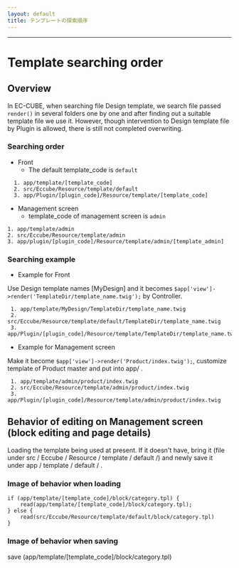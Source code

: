 ```yaml
---
layout: default
title: テンプレートの探索順序
---
```


---

# Template searching order   

## Overview

In EC-CUBE, when searching file Design template, we search file passed `render()` in several folders one by one and after finding out a suitable template file we use it.
However, though intervention to Design template file by Plugin is allowed, there is still not completed overwriting.

### Searching order

* Front
  * The default template_code is `default`

```
  1. app/template/[template_code]
  2. src/Eccube/Resource/template/default
  3. app/Plugin/[plugin_code]/Resource/template/[template_code]
```

* Management screen
  * template_code of management screen is `admin`

```
1. app/template/admin
2. src/Eccube/Resource/template/admin
3. app/plugin/[plugin_code]/Resource/template/admin/[template_admin]
```

### Searching example

* Example for Front

Use Design template names [MyDesign] and it becomes `$app['view']->render('TemplateDir/template_name.twig');` by Controller.

```
 1. app/template/MyDesign/TemplateDir/template_name.twig
 2. src/Eccube/Resource/template/default/TemplateDir/template_name.twig
 3. app/Plugin/[plugin_code]/Resource/template/TemplateDir/template_name.twig
```

* Example for Management screen

Make it become  `$app['view']->render('Product/index.twig');`, customize template of Product master and put into app/ .

```
 1. app/template/admin/product/index.twig
 2. src/Eccube/Resource/template/admin/product/index.twig
 3. app/Plugin/[plugin_code]/Resource/template/admin/product/index.twig
```

## Behavior of editing on Management screen (block editing and page details)

Loading the template being used at present. If it doesn't have, bring it (file under src / Eccube / Resource / template / default /) and newly save it under app / template / default / .

### Image of behavior when loading

```
if (app/template/[template_code]/block/category.tpl) {
    read(app/template/[template_code]/block/category.tpl);
} else {
    read(src/Eccube/Resource/template/default/block/category.tpl)
}
```

### Image of behavior when saving

save (app/template/[template_code]/block/category.tpl)

